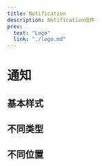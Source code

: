 ```yaml
---
title: Notification
description: Notification组件
prev:
  text: "Logo"
  link: "./logo.md"
---
```


# 通知

## 基本样式

<preview path="../previews/notification/Basic.vue"></preview>

## 不同类型

<preview path="../previews/notification/ConfigType.vue"></preview>

## 不同位置

<preview path="../previews/notification/ConfigPos.vue"></preview>
